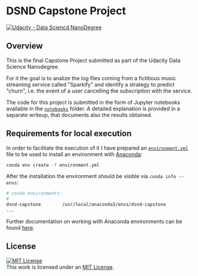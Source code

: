 # DSND Capstone Project
[![Udacity - Data Sciencd NanoDegree](https://img.shields.io/badge/Udacity-DSND-blue?style=plastic&logo=udacity)](https://www.udacity.com/course/data-scientist-nanodegree--nd025)


## Overview
This is the final Capstone Project submitted as part of the Udacity Data Science Nanodegree.

For it the goal is to analize the log files coming from a fictitious music streaming service called "Sparkify" and identify a strategy to predict "churn", i.e. the event of a user cancelling the subscription with the service.

The code for this project is submitted in the form of Jupyter notebooks available in the [`notebooks`](/notebooks) folder. A detailed explanation is provided in a separate writeup, that documents also the results obtained.


## Requirements for local execution
In order to facilitate the execution of it  I have prepared an [`environment.yml`](./environment.yml) file to be used to install an environment with [Anaconda](https://www.anaconda.com/):

```sh
conda env create -f environment.yml
```

After the installation the environment should be visible via `conda info --envs`:

```sh
# conda environments:
#
dsnd-capstone        /usr/local/anaconda3/envs/dsnd-capstone
...

```

Further documentation on working with Anaconda environments can be found [here](https://docs.conda.io/projects/conda/en/latest/user-guide/tasks/manage-environments.html). 

## License
 <a rel="license" href="https://opensource.org/licenses/MIT"><img alt="MIT License" style="border-width:0" src="https://img.shields.io/badge/License-MIT-yellow.svg?style=plastic" /></a><br />This work is licensed under an <a rel="license" href="https://opensource.org/licenses/MIT">MIT License</a>.
